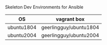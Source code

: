 Skeleton Dev Environments for Ansible

|OS|vagrant box|
|--|-----------|
|ubuntu1804|geerlingguy/ubuntu1804|
|ubuntu2004|geerlingguy/ubuntu2004|
